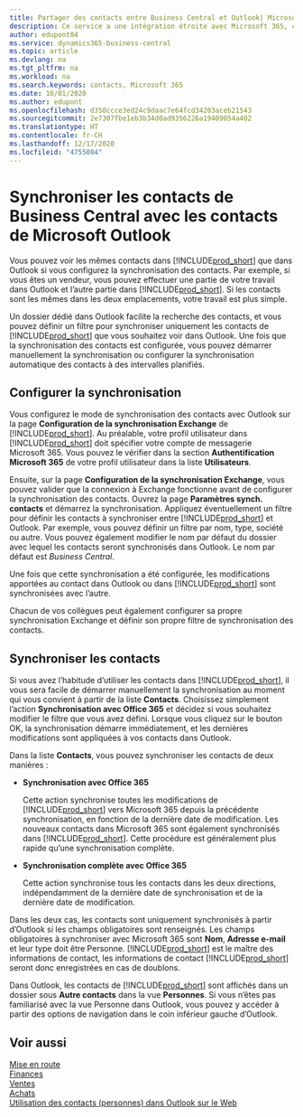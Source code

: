 ```yaml
---
title: Partager des contacts entre Business Central et Outlook| Microsoft Docs
description: Ce service a une intégration étroite avec Microsoft 365, ce qui vous permet de partager des contacts entre Outlook et Business Central.
author: edupont04
ms.service: dynamics365-business-central
ms.topic: article
ms.devlang: na
ms.tgt_pltfrm: na
ms.workload: na
ms.search.keywords: contacts, Microsoft 365
ms.date: 10/01/2020
ms.author: edupont
ms.openlocfilehash: d350ccce3ed24c9daac7e64fcd34203aceb21543
ms.sourcegitcommit: 2e7307fbe1eb3b34d0ad9356226a19409054a402
ms.translationtype: HT
ms.contentlocale: fr-CH
ms.lasthandoff: 12/17/2020
ms.locfileid: "4755084"
---
```

# <a name="synchronize-contacts-in-business-central-with-contacts-in-microsoft-outlook"></a>Synchroniser les contacts de Business Central avec les contacts de Microsoft Outlook
Vous pouvez voir les mêmes contacts dans [!INCLUDE[prod_short](includes/prod_short.md)] que dans Outlook si vous configurez la synchronisation des contacts. Par exemple, si vous êtes un vendeur, vous pouvez effectuer une partie de votre travail dans Outlook et l’autre partie dans [!INCLUDE[prod_short](includes/prod_short.md)]. Si les contacts sont les mêmes dans les deux emplacements, votre travail est plus simple.  

Un dossier dédié dans Outlook facilite la recherche des contacts, et vous pouvez définir un filtre pour synchroniser uniquement les contacts de [!INCLUDE[prod_short](includes/prod_short.md)] que vous souhaitez voir dans Outlook. Une fois que la synchronisation des contacts est configurée, vous pouvez démarrer manuellement la synchronisation ou configurer la synchronisation automatique des contacts à des intervalles planifiés.  

## <a name="set-up-synchronization"></a>Configurer la synchronisation
Vous configurez le mode de synchronisation des contacts avec Outlook sur la page **Configuration de la synchronisation Exchange** de [!INCLUDE[prod_short](includes/prod_short.md)]. Au préalable, votre profil utilisateur dans [!INCLUDE[prod_short](includes/prod_short.md)] doit spécifier votre compte de messagerie Microsoft 365. Vous pouvez le vérifier dans la section **Authentification Microsoft 365** de votre profil utilisateur dans la liste **Utilisateurs**.  

Ensuite, sur la page **Configuration de la synchronisation Exchange**, vous pouvez valider que la connexion à Exchange fonctionne avant de configurer la synchronisation des contacts. Ouvrez la page **Paramètres synch. contacts** et démarrez la synchronisation. Appliquez éventuellement un filtre pour définir les contacts à synchroniser entre [!INCLUDE[prod_short](includes/prod_short.md)] et Outlook. Par exemple, vous pouvez définir un filtre par nom, type, société ou autre. Vous pouvez également modifier le nom par défaut du dossier avec lequel les contacts seront synchronisés dans Outlook. Le nom par défaut est *Business Central*.  

Une fois que cette synchronisation a été configurée, les modifications apportées au contact dans Outlook ou dans [!INCLUDE[prod_short](includes/prod_short.md)] sont synchronisées avec l’autre.  

Chacun de vos collègues peut également configurer sa propre synchronisation Exchange et définir son propre filtre de synchronisation des contacts.  

## <a name="synchronize-contacts"></a>Synchroniser les contacts
Si vous avez l’habitude d’utiliser les contacts dans [!INCLUDE[prod_short](includes/prod_short.md)], il vous sera facile de démarrer manuellement la synchronisation au moment qui vous convient à partir de la liste **Contacts**. Choisissez simplement l’action **Synchronisation avec Office 365** et décidez si vous souhaitez modifier le filtre que vous avez défini. Lorsque vous cliquez sur le bouton OK, la synchronisation démarre immédiatement, et les dernières modifications sont appliquées à vos contacts dans Outlook.  

Dans la liste **Contacts**, vous pouvez synchroniser les contacts de deux manières :

* **Synchronisation avec Office 365**

  Cette action synchronise toutes les modifications de [!INCLUDE[prod_short](includes/prod_short.md)] vers Microsoft 365 depuis la précédente synchronisation, en fonction de la dernière date de modification. Les nouveaux contacts dans Microsoft 365 sont également synchronisés dans [!INCLUDE[prod_short](includes/prod_short.md)]. Cette procédure est généralement plus rapide qu’une synchronisation complète.  

* **Synchronisation complète avec Office 365**

  Cette action synchronise tous les contacts dans les deux directions, indépendamment de la dernière date de synchronisation et de la dernière date de modification.  

Dans les deux cas, les contacts sont uniquement synchronisés à partir d’Outlook si les champs obligatoires sont renseignés. Les champs obligatoires à synchroniser avec Microsoft 365 sont **Nom**, **Adresse e-mail** et leur type doit être Personne. [!INCLUDE[prod_short](includes/prod_short.md)] est le maître des informations de contact, les informations de contact [!INCLUDE[prod_short](includes/prod_short.md)] seront donc enregistrées en cas de doublons.  

Dans Outlook, les contacts de [!INCLUDE[prod_short](includes/prod_short.md)] sont affichés dans un dossier sous **Autre contacts** dans la vue **Personnes**. Si vous n’êtes pas familiarisé avec la vue Personne dans Outlook, vous pouvez y accéder à partir des options de navigation dans le coin inférieur gauche d’Outlook.  

## <a name="see-also"></a>Voir aussi
[Mise en route](product-get-started.md)  
[Finances](finance.md)  
[Ventes](sales-manage-sales.md)  
[Achats](purchasing-manage-purchasing.md)  
[Utilisation des contacts (personnes) dans Outlook sur le Web](https://support.office.com/article/Using-contacts-People-in-Outlook-on-the-web-1e3438c7-26b2-420c-87de-3cea9d31b5cb?appver=OWB150)  
